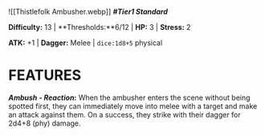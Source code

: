 
![[Thistlefolk Ambusher.webp]]
***#Tier1 Standard***

**Difficulty:** 13 | **Thresholds:**6/12 | **HP:** 3 | **Stress:** 2

**ATK:** +1 | **Dagger:** Melee | `dice:1d8+5` physical

# **FEATURES**

***Ambush - Reaction*:** When the ambusher enters the scene without being spotted first, they can immediately move into melee with a target and make an attack against them. On a success, they strike with their dagger for 2d4+8 (phy) damage.
